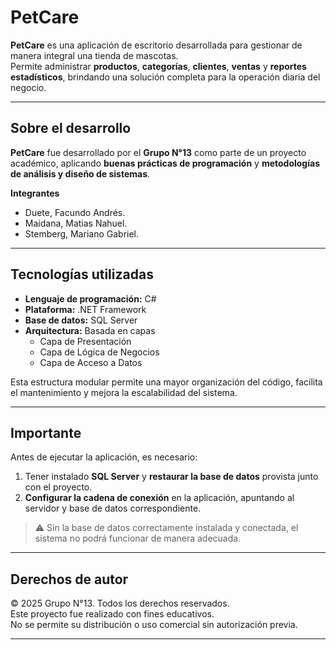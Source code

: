 # PetCare

**PetCare** es una aplicación de escritorio desarrollada para gestionar de manera integral una tienda de mascotas.  
Permite administrar **productos**, **categorías**, **clientes**, **ventas** y **reportes estadísticos**, brindando una solución completa para la operación diaria del negocio.

---

## Sobre el desarrollo

**PetCare** fue desarrollado por el **Grupo N°13** como parte de un proyecto académico, aplicando **buenas prácticas de programación** y **metodologías de análisis y diseño de sistemas**.

**Integrantes**

- Duete, Facundo Andrés.
- Maidana, Matias Nahuel.
- Stemberg, Mariano Gabriel.
---

## Tecnologías utilizadas

- **Lenguaje de programación:** C#
- **Plataforma:** .NET Framework
- **Base de datos:** SQL Server
- **Arquitectura:** Basada en capas
  - Capa de Presentación
  - Capa de Lógica de Negocios
  - Capa de Acceso a Datos

Esta estructura modular permite una mayor organización del código, facilita el mantenimiento y mejora la escalabilidad del sistema.

---

## Importante

Antes de ejecutar la aplicación, es necesario:

1. Tener instalado **SQL Server** y **restaurar la base de datos** provista junto con el proyecto.
2. **Configurar la cadena de conexión** en la aplicación, apuntando al servidor y base de datos correspondiente.

> ⚠️ Sin la base de datos correctamente instalada y conectada, el sistema no podrá funcionar de manera adecuada.

---

## Derechos de autor

© 2025 Grupo N°13. Todos los derechos reservados.  
Este proyecto fue realizado con fines educativos.  
No se permite su distribución o uso comercial sin autorización previa.

---
